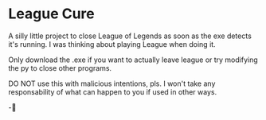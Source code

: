 # League Cure
A silly little project to close League of Legends as soon as the exe detects it's running. I was thinking about playing League when doing it.

Only download the .exe if you want to actually leave league or try modifying the py to close other programs.

DO NOT use this with malicious intentions, pls.
I won't take any responsability of what can happen to you if used in other ways.

-🍒
